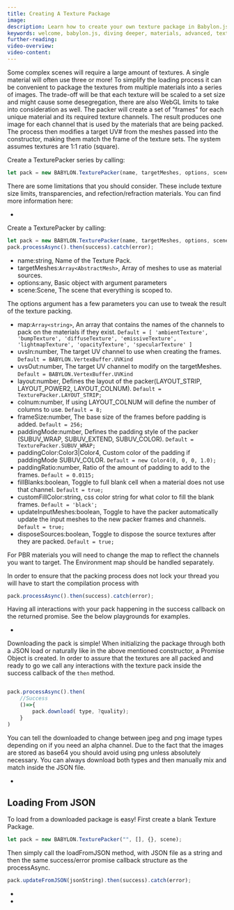 ```yaml
---
title: Creating A Texture Package
image: 
description: Learn how to create your own texture package in Babylon.js.
keywords: welcome, babylon.js, diving deeper, materials, advanced, textures, package
further-reading:
video-overview:
video-content:
---
```


Some complex scenes will require a large amount of textures. A single material will often use three or more! To simplify the loading process it can be convenient to package the textures from multiple materials into a series of images. The trade-off will be that each texture will be scaled to a set size and might cause some desegregation, there are also WebGL limits to take into consideration as well. The packer will create a set of "frames" for each unique material and its required texture channels. The result produces one image for each channel that is used by the materials that are being packed. The process then modifies a target UV# from the meshes passed into the constructor, making them match the frame of the texture sets. The system assumes textures are 1:1 ratio (square).

Create a TexturePacker series by calling:

```javascript
let pack = new BABYLON.TexturePacker(name, targetMeshes, options, scene);
```

There are some limitations that you should consider. These include texture size limits, transparencies, and refection/refraction materials. You can find more information here: <Playground id="#TQ408M" title="Creating A Texture Package" description="Simple example of creating a texture package." image="/img/playgroundsAndNMEs/divingDeeperCreateTexturePackage1.jpg"/>

-   <Playground id="#TQ408M" title="Texture Packer Example 1" description="Simple example of using a texture packer in your scene." image="/img/playgroundsAndNMEs/divingDeeperCreateTexturePackage2.jpg"/>

Create a TexturePacker by calling:

```javascript
let pack = new BABYLON.TexturePacker(name, targetMeshes, options, scene);
pack.processAsync().then(success).catch(error);
```

-   name:string, Name of the Texture Pack.
-   targetMeshes:`Array<AbstractMesh>`, Array of meshes to use as material sources.
-   options:any, Basic object with argument parameters
-   scene:Scene, The scene that everything is scoped to.

The options argument has a few parameters you can use to tweak the result of the texture packing.

-   map:`Array<string>`, An array that contains the names of the channels to pack on the materials if they exist. `Default = [ 'ambientTexture', 'bumpTexture', 'diffuseTexture', 'emissiveTexture', 'lightmapTexture', 'opacityTexture', 'specularTexture' ]`
-   uvsIn:number, The target UV channel to use when creating the frames. `Default = BABYLON.VertexBuffer.UVKind`
-   uvsOut:number, The target UV channel to modify on the targetMeshes. `Default = BABYLON.VertexBuffer.UVKind`
-   layout:number, Defines the layout of the packer(LAYOUT_STRIP, LAYOUT_POWER2, LAYOUT_COLNUM). `Default = TexturePacker.LAYOUT_STRIP;`
-   colnum:number, If using LAYOUT_COLNUM will define the number of columns to use. `Default = 8;`
-   frameSize:number, The base size of the frames before padding is added. `Default = 256;`
-   paddingMode:number, Defines the padding style of the packer (SUBUV_WRAP, SUBUV_EXTEND, SUBUV_COLOR). `Default = TexturePacker.SUBUV_WRAP;`
-   paddingColor:Color3|Color4, Custom color of the padding if paddingMode SUBUV_COLOR. `Default = new Color4(0, 0, 0, 1.0);`
-   paddingRatio:number, Ratio of the amount of padding to add to the frames. `Default = 0.0115;`
-   fillBlanks:boolean, Toggle to full blank cell when a material does not use that channel. `Default = true;`
-   customFillColor:string, css color string for what color to fill the blank frames. `Default = 'black';`
-   updateInputMeshes:boolean, Toggle to have the packer automatically update the input meshes to the new packer frames and channels. `Default = true;`
-   disposeSources:boolean, Toggle to dispose the source textures after they are packed. `Default = true;`

For PBR materials you will need to change the map to reflect the channels you want to target. The Environment map should be handled separately.

In order to ensure that the packing process does not lock your thread you will have to start the compilation process with

```javascript
pack.processAsync().then(success).catch(error);
```

Having all interactions with your pack happening in the success callback on the returned promise. See the below playgrounds for examples.

-   <Playground id="#TQ408M#6" title="Texture Packer Example 2" description="Simple example of using a texture packer in your scene." image="/img/playgroundsAndNMEs/divingDeeperCreateTexturePackage2.jpg"/>

Downloading the pack is simple! When initializing the package through both a JSON load or naturally like in the above mentioned constructor, a Promise Object is created.
In order to assure that the textures are all packed and ready to go we call any interactions with the texture pack inside the success callback of the `then` method.

```javascript

pack.processAsync().then(
    //Success
    ()=>{
        pack.download( type, ?quality);
    }
)
```

You can tell the downloaded to change between jpeg and png image types depending on if you need an alpha channel. Due to the fact that the images are stored as base64 you should avoid using png unless absolutely necessary. You can always download both types and then manually mix and match inside the JSON file.

-   <Playground id="#TQ408M#7" title="Texture Packer Download Example" description="Simple example of changing between jpeg and png depending on alpha channel." image="/img/playgroundsAndNMEs/divingDeeperCreateTexturePackage2.jpg"/>

## Loading From JSON

To load from a downloaded package is easy! First create a blank Texture Package.

```javascript
let pack = new BABYLON.TexturePacker("", [], {}, scene);
```

Then simply call the loadFromJSON method, with JSON file as a string and then the same success/error promise callback structure as the processAsync.

```javascript
pack.updateFromJSON(jsonString).then(success).catch(error);
```

-   <Playground id="#TQ408M#9" title="Texture Packer Load Example" description="Simple example of using the texture packer loader in your scene." image="/img/playgroundsAndNMEs/divingDeeperCreateTexturePackage3.jpg"/>
-   <Playground id="#96CDLA" title="PBR Texture Packer Load Example" description="Simple example of loading a PBR packed texture into your scene." image="/img/playgroundsAndNMEs/divingDeeperCreateTexturePackage4.jpg"/>
